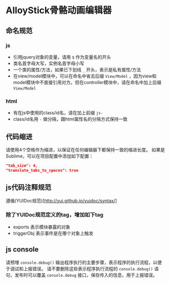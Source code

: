 # AlloyStick骨骼动画编辑器

## 命名规范

### js

- 引用jquery对象的变量，请用 `$` 作为变量名的开头
- 类名首字母大写，实例名首字母小写
- 一个类的属性/方法，如果已下划线 `_` 开头，表示是私有属性/方法
- 在view/model模块中，可以在命名中省去后缀 `View/Model` ，因为view和model模块中不直接引用对方。但在controller模块中，请在命名中加上后缀 `View/Model`

### html

- 有在js中使用的class/id名，请在加上前缀 `js-`
- class/id名用 `-` 做分隔，跟html属性名的分隔方式保持一致


## 代码缩进

请使用4个空格作为缩进，以保证在任何编辑器下都保持一致的缩进长度。
如果是Sublime，可以在项目配置中添加如下配置：

```JSON
"tab_size": 4,
"translate_tabs_to_spaces": true
```

## js代码注释规范

遵循(YUIDoc规范)[http://yui.github.io/yuidoc/syntax/]

### 除了YUIDoc规范定义的tag，增加如下tag

- exports 表示模块暴露的对象
- triggerObj 表示事件是在哪个对象上触发

## js console

请预埋 `console.debug()` 输出程序执行的主要步骤，表示程序的执行流程，以便于调试和上报错误。
请不要删除这些表示程序执行流程的 `console.debug()` 语句，发布时可以覆盖 `console.debug` 接口，保存传入的信息，用于上报错误。
